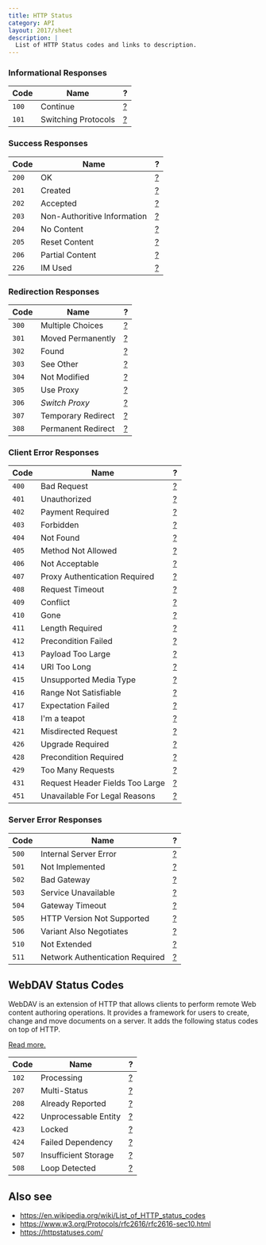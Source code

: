 ```yaml
---
title: HTTP Status
category: API
layout: 2017/sheet
description: |
  List of HTTP Status codes and links to description.
---
```


### Informational Responses

| Code  | Name                | ?                                 |
| ----  | ----                | -                                 |
| `100` | Continue            | [?](https://httpstatuses.com/100) |
| `101` | Switching Protocols | [?](https://httpstatuses.com/101) |


### Success Responses

| Code  | Name                        | ?                                 |
| ----  | ----                        | -                                 |
| `200` | OK                          | [?](https://httpstatuses.com/200) |
| `201` | Created                     | [?](https://httpstatuses.com/201) |
| `202` | Accepted                    | [?](https://httpstatuses.com/202) |
| `203` | Non-Authoritive Information | [?](https://httpstatuses.com/203) |
| `204` | No Content                  | [?](https://httpstatuses.com/204) |
| `205` | Reset Content               | [?](https://httpstatuses.com/205) |
| `206` | Partial Content             | [?](https://httpstatuses.com/206) |
| `226` | IM Used                     | [?](https://httpstatuses.com/226) |


### Redirection Responses

| Code  | Name               | ?                                                |
| ----  | ----               | -                                                |
| `300` | Multiple Choices   | [?](https://httpstatuses.com/300)                |
| `301` | Moved Permanently  | [?](https://httpstatuses.com/301)                |
| `302` | Found              | [?](https://httpstatuses.com/302)                |
| `303` | See Other          | [?](https://httpstatuses.com/303)                |
| `304` | Not Modified       | [?](https://httpstatuses.com/304)                |
| `305` | Use Proxy          | [?](https://httpstatuses.com/305)                |
| `306` | *Switch Proxy*     | [?](https://httpstatusdogs.com/306-switch-proxy) |
| `307` | Temporary Redirect | [?](https://httpstatuses.com/307)                |
| `308` | Permanent Redirect | [?](https://httpstatuses.com/308)                |


### Client Error Responses

| Code  | Name                            | ?                                 |
| ----  | ----                            | -                                 |
| `400` | Bad Request                     | [?](https://httpstatuses.com/400) |
| `401` | Unauthorized                    | [?](https://httpstatuses.com/401) |
| `402` | Payment Required                | [?](https://httpstatuses.com/402) |
| `403` | Forbidden                       | [?](https://httpstatuses.com/403) |
| `404` | Not Found                       | [?](https://httpstatuses.com/404) |
| `405` | Method Not Allowed              | [?](https://httpstatuses.com/405) |
| `406` | Not Acceptable                  | [?](https://httpstatuses.com/406) |
| `407` | Proxy Authentication Required   | [?](https://httpstatuses.com/407) |
| `408` | Request Timeout                 | [?](https://httpstatuses.com/408) |
| `409` | Conflict                        | [?](https://httpstatuses.com/409) |
| `410` | Gone                            | [?](https://httpstatuses.com/410) |
| `411` | Length Required                 | [?](https://httpstatuses.com/411) |
| `412` | Precondition Failed             | [?](https://httpstatuses.com/412) |
| `413` | Payload Too Large               | [?](https://httpstatuses.com/413) |
| `414` | URI Too Long                    | [?](https://httpstatuses.com/414) |
| `415` | Unsupported Media Type          | [?](https://httpstatuses.com/415) |
| `416` | Range Not Satisfiable           | [?](https://httpstatuses.com/416) |
| `417` | Expectation Failed              | [?](https://httpstatuses.com/417) |
| `418` | I'm a teapot                    | [?](https://httpstatuses.com/418) |
| `421` | Misdirected Request             | [?](https://httpstatuses.com/421) |
| `426` | Upgrade Required                | [?](https://httpstatuses.com/426) |
| `428` | Precondition Required           | [?](https://httpstatuses.com/428) |
| `429` | Too Many Requests               | [?](https://httpstatuses.com/429) |
| `431` | Request Header Fields Too Large | [?](https://httpstatuses.com/431) |
| `451` | Unavailable For Legal Reasons   | [?](https://httpstatuses.com/451) |


### Server Error Responses

| Code  | Name                            | ?                                 |
| ----  | ----                            | -                                 |
| `500` | Internal Server Error           | [?](https://httpstatuses.com/500) |
| `501` | Not Implemented                 | [?](https://httpstatuses.com/501) |
| `502` | Bad Gateway                     | [?](https://httpstatuses.com/502) |
| `503` | Service Unavailable             | [?](https://httpstatuses.com/503) |
| `504` | Gateway Timeout                 | [?](https://httpstatuses.com/504) |
| `505` | HTTP Version Not Supported      | [?](https://httpstatuses.com/505) |
| `506` | Variant Also Negotiates         | [?](https://httpstatuses.com/506) |
| `510` | Not Extended                    | [?](https://httpstatuses.com/510) |
| `511` | Network Authentication Required | [?](https://httpstatuses.com/511) |


## WebDAV Status Codes

WebDAV is an extension of HTTP that allows clients to perform remote Web content authoring operations. It provides a framework for users to create, change and move documents on a server. It adds the following status codes on top of HTTP. 

[Read more.](https://en.wikipedia.org/wiki/WebDAV)

| Code  | Name                            | ?                                                                |
| ----  | ----                            | -                                                                |
| `102` | Processing                      | [?](https://en.wikipedia.org/wiki/List_of_HTTP_status_codes#102) |
| `207` | Multi-Status                    | [?](https://en.wikipedia.org/wiki/List_of_HTTP_status_codes#207) |
| `208` | Already Reported                | [?](https://en.wikipedia.org/wiki/List_of_HTTP_status_codes#208) |
| `422` | Unprocessable Entity            | [?](https://en.wikipedia.org/wiki/List_of_HTTP_status_codes#422) |
| `423` | Locked                          | [?](https://en.wikipedia.org/wiki/List_of_HTTP_status_codes#423) |
| `424` | Failed Dependency               | [?](https://en.wikipedia.org/wiki/List_of_HTTP_status_codes#424) |
| `507` | Insufficient Storage            | [?](https://en.wikipedia.org/wiki/List_of_HTTP_status_codes#507) |
| `508` | Loop Detected                   | [?](https://en.wikipedia.org/wiki/List_of_HTTP_status_codes#508) |


## Also see

 * <https://en.wikipedia.org/wiki/List_of_HTTP_status_codes>
 * <https://www.w3.org/Protocols/rfc2616/rfc2616-sec10.html>
 * <https://httpstatuses.com/>
